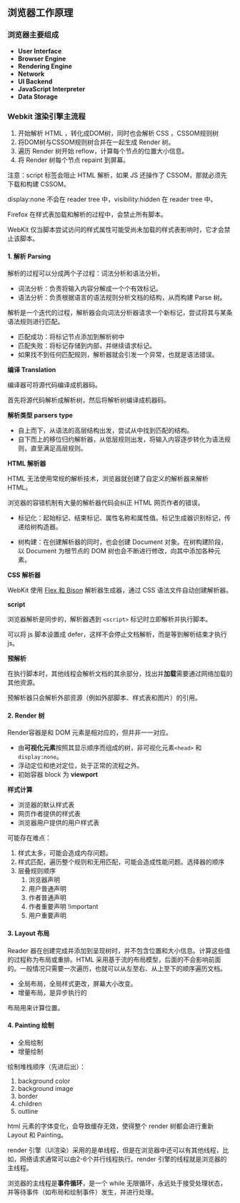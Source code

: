 ## 浏览器工作原理

### 浏览器主要组成

- **User Interface** 
- **Browser Engine**
- **Rendering Engine**
- **Network**
- **UI Backend**
- **JavaScript Interpreter**
- **Data Storage**

### Webkit 渲染引擎主流程

1. 开始解析 HTML ，转化成DOM树，同时也会解析 CSS ，CSSOM规则树
2. 将DOM树与CSSOM规则树合并在一起生成 Render 树。
3. 遍历 Render 树开始 reflow，计算每个节点的位置大小信息。
4. 将 Render 树每个节点 repaint 到屏幕。

注意：script 标签会阻止 HTML 解析，如果 JS 还操作了 CSSOM，那就必须先下载和构建 CSSOM。

display:none 不会在 reader tree 中，visibility:hidden 在 reader tree 中。

Firefox 在样式表加载和解析的过程中，会禁止所有脚本。

WebKit 仅当脚本尝试访问的样式属性可能受尚未加载的样式表影响时，它才会禁止该脚本。

#### 1. 解析 Parsing

解析的过程可以分成两个子过程：词法分析和语法分析。

- 词法分析：负责将输入内容分解成一个个有效标记。
- 语法分析：负责根据语言的语法规则分析文档的结构，从而构建 Parse 树。

解析是一个迭代的过程，解析器会向词法分析器请求一个新标记，尝试将其与某条语法规则进行匹配。

- 匹配成功：将标记节点添加到解析树中
- 匹配失败：将标记存储到内部，并继续请求标记。
- 如果找不到任何匹配规则，解析器就会引发一个异常，也就是语法错误。

**编译 Translation**

编译器可将源代码编译成机器码。

首先将源代码解析成解析树，然后将解析树编译成机器码。

**解析类型 parsers type**

- 自上而下，从语法的高层结构出发，尝试从中找到匹配的结构。
- 自下而上的移位归约解析器，从低层规则出发，将输入内容逐步转化为语法规则，直至满足高层规则。

**HTML 解析器**

HTML 无法使用常规的解析技术，浏览器就创建了自定义的解析器来解析 HTML。

浏览器的容错机制有大量的解析器代码会纠正 HTML 网页作者的错误。

- 标记化：起始标记、结束标记、属性名称和属性值。标记生成器识别标记，传递给树构造器。

- 树构建：在创建解析器的同时，也会创建 Document 对象。在树构建阶段，以 Document 为根节点的 DOM 树也会不断进行修改，向其中添加各种元素。

**CSS 解析器**

WebKit 使用 [Flex 和 Bison](https://www.html5rocks.com/zh/tutorials/internals/howbrowserswork/#parser_generators) 解析器生成器，通过 CSS 语法文件自动创建解析器。

**script**

浏览器解析是同步的，解析器遇到 `<script>` 标记时立即解析并执行脚本。

可以将 js 脚本设置成 defer，这样不会停止文档解析，而是等到解析结束才执行 js。

**预解析**

在执行脚本时，其他线程会解析文档的其余部分，找出并**加载**需要通过网络加载的其他资源。

预解析器只会解析外部资源（例如外部脚本、样式表和图片）的引用。

#### 2. Render 树

Render容器是和 DOM 元素是相对应的，但并非一一对应。

- 由**可视化元素**按照其显示顺序而组成的树，非可视化元素`<head>` 和`display:none`。
- 浮动定位和绝对定位，处于正常的流程之外。
- 初始容器 block 为 **viewport**

**样式计算**

- 浏览器的默认样式表
- 网页作者提供的样式表
- 浏览器用户提供的用户样式表

可能存在难点：

1. 样式太多，可能会造成内存问题。
2. 样式匹配，遍历整个规则和无用匹配，可能会造成性能问题。选择器的顺序
3. 层叠规则顺序
   1. 浏览器声明
   2. 用户普通声明
   3. 作者普通声明
   4. 作者重要声明 !important
   5. 用户重要声明

#### 3. Layout 布局

Reader 器在创建完成并添加到呈现树时，并不包含位置和大小信息。计算这些值的过程称为布局或重排。HTML 采用基于流的布局模型，后面的不会影响前面的。一般情况只需要一次遍历，也就可以从左至右、从上至下的顺序遍历文档。

- 全局布局，全局样式更改，屏幕大小改变。
- 增量布局，是异步执行的

布局用来计算位置。

#### 4. Painting 绘制

- 全局绘制
- 增量绘制

绘制堆栈顺序（先进后出）：

1. background color
2. background image
3. border
4. children
5. outline

html 元素的字体变化，会导致缓存无效，使得整个 render 树都会进行重新 Layout 和 Painting。

render 引擎（UI渲染）采用的是单线程，但是在浏览器中还可以有其他线程，比如，网络请求通常可以由2-6个并行线程执行。render 引擎的线程就是浏览器的主线程。

浏览器的主线程是**事件循环**，是一个 while 无限循环，永远处于接受处理状态，并等待事件（如布局和绘制事件）发生，并进行处理。